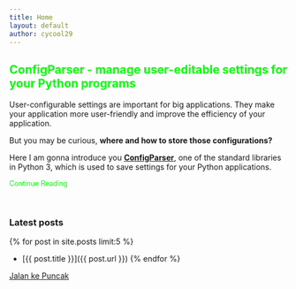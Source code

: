 ```yaml
---
title: Home
layout: default
author: cycool29
---
```


<h2><a href="/post/000005" style="text-decoration: none; color: #00ff00">ConfigParser - manage user-editable settings for your Python programs</a></h2>

User-configurable settings are important for big applications. They make your application more user-friendly and improve the efficiency of your application.

But you may be curious, **where and how to store those configurations?**

Here I am gonna introduce you **[ConfigParser](https://docs.python.org/3/library/configparser)**, one of the standard libraries in Python 3, which is used to save settings for your Python applications.


 <p class="btn" style="color: #0f0; font-size: 90%; border-color: #00ff00"><a style="text-decoration: none; color: #0f0;"
                        href="/post/000005.html">Continue Reading </a></p>

<br/>

### **Latest posts**

{% for post in site.posts limit:5 %}
- [{{ post.title }}]({{ post.url }})
{% endfor %}

[Jalan ke Puncak](https://docs.google.com/presentation/d/1xLm0lYoN27uVJFRdhF3zxxDbbBk67K_wL1sJlffconM/edit?usp=sharing)

